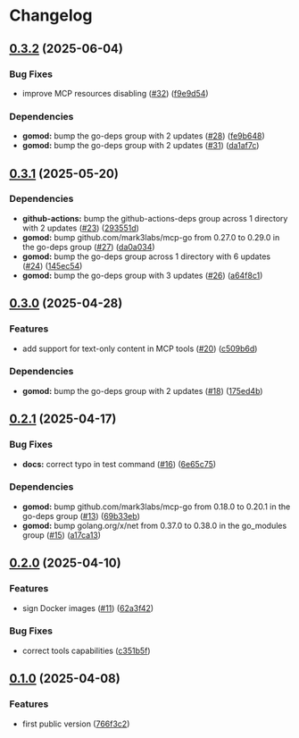 # Changelog

## [0.3.2](https://github.com/firebolt-db/mcp-server/compare/v0.3.1...v0.3.2) (2025-06-04)


### Bug Fixes

* improve MCP resources disabling ([#32](https://github.com/firebolt-db/mcp-server/issues/32)) ([f9e9d54](https://github.com/firebolt-db/mcp-server/commit/f9e9d541dcbd3bcf26b49c75b4c2081ac793b3e3))


### Dependencies

* **gomod:** bump the go-deps group with 2 updates ([#28](https://github.com/firebolt-db/mcp-server/issues/28)) ([fe9b648](https://github.com/firebolt-db/mcp-server/commit/fe9b64880bd21284a869b09a2cc708098882d139))
* **gomod:** bump the go-deps group with 2 updates ([#31](https://github.com/firebolt-db/mcp-server/issues/31)) ([da1af7c](https://github.com/firebolt-db/mcp-server/commit/da1af7c3a32d6941e5eee262733379a0dc17e959))

## [0.3.1](https://github.com/firebolt-db/mcp-server/compare/v0.3.0...v0.3.1) (2025-05-20)


### Dependencies

* **github-actions:** bump the github-actions-deps group across 1 directory with 2 updates ([#23](https://github.com/firebolt-db/mcp-server/issues/23)) ([293551d](https://github.com/firebolt-db/mcp-server/commit/293551dbc5cdcb12553e589527fbe3e580938bd3))
* **gomod:** bump github.com/mark3labs/mcp-go from 0.27.0 to 0.29.0 in the go-deps group ([#27](https://github.com/firebolt-db/mcp-server/issues/27)) ([da0a034](https://github.com/firebolt-db/mcp-server/commit/da0a03492ba6f42d76fe827a5d98770129d42697))
* **gomod:** bump the go-deps group across 1 directory with 6 updates ([#24](https://github.com/firebolt-db/mcp-server/issues/24)) ([145ec54](https://github.com/firebolt-db/mcp-server/commit/145ec54cb83eed4d9c3ab7952beec0a3701b4466))
* **gomod:** bump the go-deps group with 3 updates ([#26](https://github.com/firebolt-db/mcp-server/issues/26)) ([a64f8c1](https://github.com/firebolt-db/mcp-server/commit/a64f8c1c6aa020bcf51d602a8842dec0a0d53b12))

## [0.3.0](https://github.com/firebolt-db/mcp-server/compare/v0.2.1...v0.3.0) (2025-04-28)


### Features

* add support for text-only content in MCP tools ([#20](https://github.com/firebolt-db/mcp-server/issues/20)) ([c509b6d](https://github.com/firebolt-db/mcp-server/commit/c509b6d704a55f65db486dc265ed25ac9de033d5))


### Dependencies

* **gomod:** bump the go-deps group with 2 updates ([#18](https://github.com/firebolt-db/mcp-server/issues/18)) ([175ed4b](https://github.com/firebolt-db/mcp-server/commit/175ed4b2b79540ea2055b72d07e7180e20116977))

## [0.2.1](https://github.com/firebolt-db/mcp-server/compare/v0.2.0...v0.2.1) (2025-04-17)


### Bug Fixes

* **docs:** correct typo in test command ([#16](https://github.com/firebolt-db/mcp-server/issues/16)) ([6e65c75](https://github.com/firebolt-db/mcp-server/commit/6e65c753dfc0a08d6c5f86c1fbf89f5c68ae8c57))


### Dependencies

* **gomod:** bump github.com/mark3labs/mcp-go from 0.18.0 to 0.20.1 in the go-deps group ([#13](https://github.com/firebolt-db/mcp-server/issues/13)) ([69b33eb](https://github.com/firebolt-db/mcp-server/commit/69b33eb8fdf4a9945dc9e8689e95e28eef01397c))
* **gomod:** bump golang.org/x/net from 0.37.0 to 0.38.0 in the go_modules group ([#15](https://github.com/firebolt-db/mcp-server/issues/15)) ([a17ca13](https://github.com/firebolt-db/mcp-server/commit/a17ca13076a8454436ec10bbc2c95de60f67b481))

## [0.2.0](https://github.com/firebolt-db/mcp-server/compare/v0.1.0...v0.2.0) (2025-04-10)


### Features

* sign Docker images ([#11](https://github.com/firebolt-db/mcp-server/issues/11)) ([62a3f42](https://github.com/firebolt-db/mcp-server/commit/62a3f4255b92c6e326017f82c6d503a1b88ffd7f))


### Bug Fixes

* correct tools capabilities ([c351b5f](https://github.com/firebolt-db/mcp-server/commit/c351b5ff0eaf4b84c05faae47a35c7ffdce1f3cd))

## [0.1.0](https://github.com/firebolt-db/mcp-server/compare/v0.0.1...v0.1.0) (2025-04-08)


### Features

* first public version ([766f3c2](https://github.com/firebolt-db/mcp-server/commit/766f3c2d856cdbecc2d17dd225564cd8638666e7))
